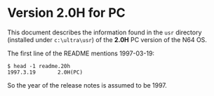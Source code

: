 # Version 2.0H for PC

This document describes the information found in the ``usr`` directory 
(installed under ``c:\ultra\usr``) of the **2.0H** PC version of the N64 OS.

The first line of the README mentions 1997-03-19:

```console
$ head -1 readme.20h
1997.3.19       2.0H(PC)
```

So the year of the release notes is assumed to be 1997.

